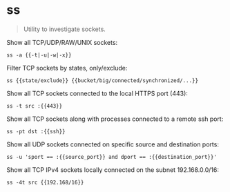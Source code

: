 ss
==

> Utility to investigate sockets.

Show all TCP/UDP/RAW/UNIX sockets:

    ss -a {{-t|-u|-w|-x}}

Filter TCP sockets by states, only/exclude:

    ss {{state/exclude}} {{bucket/big/connected/synchronized/...}}

Show all TCP sockets connected to the local HTTPS port (443):

    ss -t src :{{443}}

Show all TCP sockets along with processes connected to a remote ssh port:

    ss -pt dst :{{ssh}}

Show all UDP sockets connected on specific source and destination ports:

    ss -u 'sport == :{{source_port}} and dport == :{{destination_port}}'

Show all TCP IPv4 sockets locally connected on the subnet 192.168.0.0/16:

    ss -4t src {{192.168/16}}
